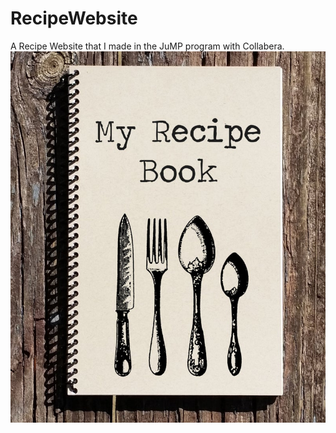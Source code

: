 # RecipeWebsite
A Recipe Website that I made in the JuMP program with Collabera.
![RecipeBook](recipebook.jpg)
